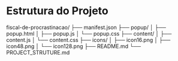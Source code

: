 # Estrutura do Projeto

fiscal-de-procrastinacao/
├── manifest.json
├── popup/
│   ├── popup.html
│   ├── popup.js
│   └── popup.css
├── content/
│   ├── content.js
│   └── content.css
├── icons/
│   ├── icon16.png
│   ├── icon48.png
│   └── icon128.png
├── README.md
└── PROJECT_STRUTURE.md